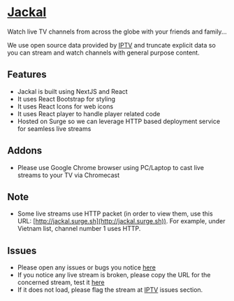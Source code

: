 # [Jackal](http://jackal.surge.sh)

Watch live TV channels from across the globe with your friends and family...

We use open source data provided by [IPTV](https://github.com/iptv-org/iptv) and truncate explicit data so you can stream and watch channels with general purpose content.

## Features

- Jackal is built using NextJS and React
- It uses React Bootstrap for styling
- It uses React Icons for web icons
- It uses React player to handle player related code
- Hosted on Surge so we can leverage HTTP based deployment service for seamless live streams

## Addons

- Please use Google Chrome browser using PC/Laptop to cast live streams to your TV via Chromecast

## Note

- Some live streams use HTTP packet (in order to view them, use this URL: [http://jackal.surge.sh](http://jackal.surge.sh)). For example, under Vietnam list, channel number 1 uses HTTP.

## Issues

- Please open any issues or bugs you notice [here](https://github.com/tpkahlon/jackal/issues)
- If you notice any live stream is broken, please copy the URL for the concerned stream, test it [here](https://hls-js.netlify.app/demo/?utm_source=cdnjs&utm_medium=cdnjs_link&utm_campaign=cdnjs_library)
- If it does not load, please flag the stream at [IPTV](https://github.com/iptv-org/iptv/issues) issues section.
